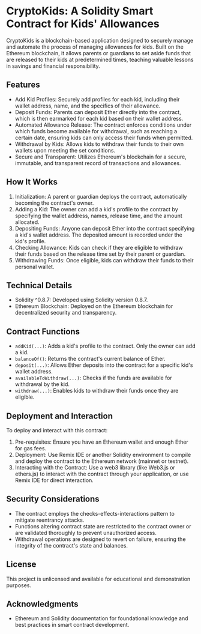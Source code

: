 # CryptoKids: A Solidity Smart Contract for Kids' Allowances

CryptoKids is a blockchain-based application designed to securely manage and automate the process of managing allowances for kids. Built on the Ethereum blockchain, it allows parents or guardians to set aside funds that are released to their kids at predetermined times, teaching valuable lessons in savings and financial responsibility.

## Features

- Add Kid Profiles: Securely add profiles for each kid, including their wallet address, name, and the specifics of their allowance.
- Deposit Funds: Parents can deposit Ether directly into the contract, which is then earmarked for each kid based on their wallet address.
- Automated Allowance Release: The contract enforces conditions under which funds become available for withdrawal, such as reaching a certain date, ensuring kids can only access their funds when permitted.
- Withdrawal by Kids: Allows kids to withdraw their funds to their own wallets upon meeting the set conditions.
- Secure and Transparent: Utilizes Ethereum's blockchain for a secure, immutable, and transparent record of transactions and allowances.

## How It Works

1. Initialization: A parent or guardian deploys the contract, automatically becoming the contract's owner.
2. Adding a Kid: The owner can add a kid's profile to the contract by specifying the wallet address, names, release time, and the amount allocated.
3. Depositing Funds: Anyone can deposit Ether into the contract specifying a kid's wallet address. The deposited amount is recorded under the kid's profile.
4. Checking Allowance: Kids can check if they are eligible to withdraw their funds based on the release time set by their parent or guardian.
5. Withdrawing Funds: Once eligible, kids can withdraw their funds to their personal wallet.

## Technical Details

- Solidity ^0.8.7: Developed using Solidity version 0.8.7.
- Ethereum Blockchain: Deployed on the Ethereum blockchain for decentralized security and transparency.

## Contract Functions

- `addKid(...)`: Adds a kid's profile to the contract. Only the owner can add a kid.
- `balanceOf()`: Returns the contract's current balance of Ether.
- `deposit(...)`: Allows Ether deposits into the contract for a specific kid's wallet address.
- `availableToWithdraw(...)`: Checks if the funds are available for withdrawal by the kid.
- `withdraw(...)`: Enables kids to withdraw their funds once they are eligible.

## Deployment and Interaction

To deploy and interact with this contract:

1. Pre-requisites: Ensure you have an Ethereum wallet and enough Ether for gas fees.
2. Deployment: Use Remix IDE or another Solidity environment to compile and deploy the contract to the Ethereum network (mainnet or testnet).
3. Interacting with the Contract: Use a web3 library (like Web3.js or ethers.js) to interact with the contract through your application, or use Remix IDE for direct interaction.

## Security Considerations

- The contract employs the checks-effects-interactions pattern to mitigate reentrancy attacks.
- Functions altering contract state are restricted to the contract owner or are validated thoroughly to prevent unauthorized access.
- Withdrawal operations are designed to revert on failure, ensuring the integrity of the contract's state and balances.

## License

This project is unlicensed and available for educational and demonstration purposes.

## Acknowledgments

- Ethereum and Solidity documentation for foundational knowledge and best practices in smart contract development.